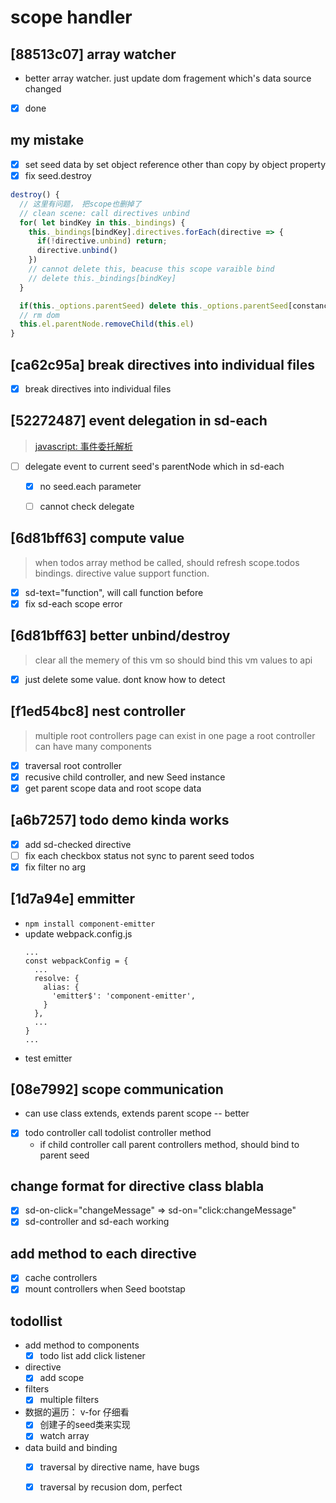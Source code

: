 # scope handler

## [88513c07] array watcher

- better array watcher. just update dom fragement which's data source changed
- [x] done

## my mistake
- [x] set seed data by set object reference other than copy by object property
- [x] fix seed.destroy
``` javascript
destroy() {
  // 这里有问题， 把scope也删掉了
  // clean scene: call directives unbind
  for( let bindKey in this._bindings) {
    this._bindings[bindKey].directives.forEach(directive => {
      if(!directive.unbind) return;
      directive.unbind()
    })
    // cannot delete this, beacuse this scope varaible bind
    // delete this._bindings[bindKey]
  }

  if(this._options.parentSeed) delete this._options.parentSeed[constance.child + this.el.id]
  // rm dom
  this.el.parentNode.removeChild(this.el)
}
```

## [ca62c95a] break directives into individual files
- [x] break directives into individual files


## [52272487] event delegation in sd-each
> [javascript: 事件委托解析](http://www.imooc.com/article/16468)
- [ ] delegate event to current seed's parentNode which in sd-each
  * [x] no seed.each parameter
  * [ ] cannot check delegate


## [6d81bff63] compute value
> when todos array method be called, should refresh scope.todos bindings.
> directive value support function.

- [x] sd-text="function", will call function before
- [x] fix sd-each scope error

## [6d81bff63] better unbind/destroy
> clear all the memery of this vm
> so should bind this vm values to api

- [x] just delete some value. dont know how to detect

## [f1ed54bc8] nest controller

> multiple root controllers page can exist in one page
> a root controller can have many components

- [x] traversal root controller
- [x] recusive child controller, and new Seed instance
- [x] get parent scope data and root scope data

## [a6b7257] todo demo kinda works

- [x] add sd-checked directive
- [ ] fix each checkbox status not sync to parent seed todos
- [x] fix filter no arg

## [1d7a94e] emmitter
- `npm install component-emitter`
- update webpack.config.js
  ```
  ...
  const webpackConfig = {
    ...
    resolve: {
      alias: {
        'emitter$': 'component-emitter',
      }
    },
    ...
  }
  ...
  ```
- test emitter

## [08e7992] scope communication
- can use class extends, extends parent scope -- better
- [x] todo controller call todolist controller method
  * if child controller call parent controllers method, should bind to parent seed

## change format for directive class blabla

- [x] sd-on-click="changeMessage" => sd-on="click:changeMessage"
- [x] sd-controller and sd-each working

## add method to each directive

- [x] cache controllers
- [x] mount controllers when Seed bootstap

## todollist

- add method to components
  * [x] todo list add click listener

- directive
  * [x] add scope

- filters
  * [x] multiple filters

- 数据的遍历： v-for 仔细看
  * [x] 创建子的seed类来实现
  * [x] watch array

- data build and binding
  * [x] traversal by directive name, have bugs
  * [x] traversal by recusion dom, perfect

